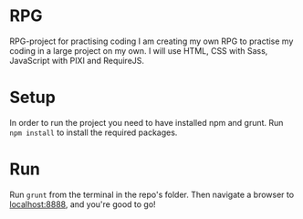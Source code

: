 # RPG
RPG-project for practising coding
I am creating my own RPG to practise my coding in a large project on my own.
I will use HTML, CSS with Sass, JavaScript with PIXI and RequireJS.

# Setup
In order to run the project you need to have installed npm and grunt. Run `npm install` to install the required packages.

# Run
Run `grunt` from the terminal in the repo's folder. Then navigate a browser to <localhost:8888>, and you're good to go!
